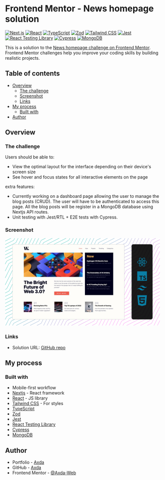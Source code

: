 # Frontend Mentor - News homepage solution

[![Next.js](https://img.shields.io/badge/Next.js-000000?logo=next.js&logoColor=white&style=flat-square)](https://nextjs.org/)
[![React](https://img.shields.io/badge/React-61DAFB?logo=react&logoColor=white&style=flat-square)](https://reactjs.org/)
[![TypeScript](https://img.shields.io/badge/TypeScript-007ACC?logo=typescript&logoColor=white&style=flat-square)](https://www.typescriptlang.org/)
[![Zod](https://img.shields.io/badge/Zod-E95950?logo=zod&logoColor=white&style=flat-square)](https://zod.sourceforge.io/)
[![Tailwind CSS](https://img.shields.io/badge/Tailwind_CSS-38B2AC?logo=tailwind-css&logoColor=white&style=flat-square)](https://tailwindcss.com/)
[![Jest](https://img.shields.io/badge/Jest-C21325?logo=jest&logoColor=white&style=flat-square)](https://jestjs.io/)
[![React Testing Library](https://img.shields.io/badge/React_Testing_Library-E33332?logo=testing-library&logoColor=white&style=flat-square)](https://testing-library.com/react)
[![Cypress](https://img.shields.io/badge/Cypress-17202C?logo=cypress&logoColor=white&style=flat-square)](https://www.cypress.io/)
[![MongoDB](https://img.shields.io/badge/MongoDB-green?style=flat&logo=mongodb&logoColor=white)](https://www.mongodb.com/)

This is a solution to the [News homepage challenge on Frontend Mentor](https://www.frontendmentor.io/challenges/news-homepage-H6SWTa1MFl). Frontend Mentor challenges help you improve your coding skills by building realistic projects.

## Table of contents

- [Overview](#overview)
  - [The challenge](#the-challenge)
  - [Screenshot](#screenshot)
  - [Links](#links)
- [My process](#my-process)
  - [Built with](#built-with)
- [Author](#author)

## Overview

### The challenge

Users should be able to:

- View the optimal layout for the interface depending on their device's screen size
- See hover and focus states for all interactive elements on the page

extra features:

- Currently working on a dashboard page allowing the user to manage the blog posts (CRUD). The user will have to be authenticated to access this page. All the blog posts will be register in a MongoDB database using Nextjs API routes.
- Unit testing with Jest/RTL + E2E tests with Cypress.

### Screenshot

![screenshot](/screenshot.jpg)

### Links

- Solution URL: [GitHub repo](https://github.com/Axda-Web/fem__news-homepage)
<!-- - Live Site URL: [Vercel](https://fe-newsletter-bret.vercel.app/) -->

## My process

### Built with

- Mobile-first workflow
- [Nextjs](https://nextjs.org/) - React framework
- [React](https://reactjs.org/) - JS library
- [Tailwind CSS](https://tailwindcss.com/) - For styles
- [TypeScript](https://www.typescriptlang.org/)
- [Zod](https://github.com/colinhacks/zod)
- [Jest](https://jestjs.io/)
- [React Testing Library](https://testing-library.com/react)
- [Cypress](https://www.cypress.io/)
- [MongoDB](https://www.mongodb.com//)

## Author

- Portfolio - [Axda](https://axda.fr)
- GitHub - [Axda](https://github.com/Axda-Web)
- Frontend Mentor - [@Axda-Web](https://www.frontendmentor.io/profile/Axda-Web)
